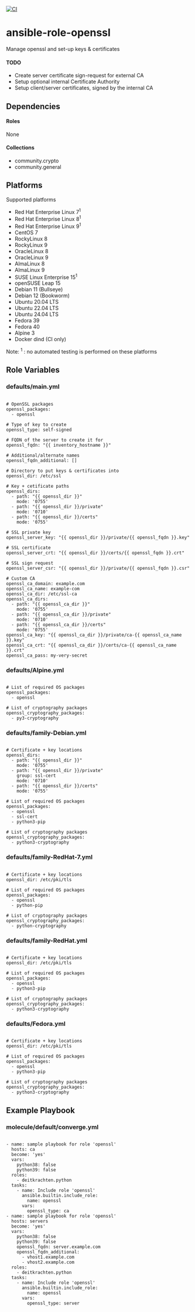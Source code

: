 [![CI](https://github.com/de-it-krachten/ansible-role-openssl/workflows/CI/badge.svg?event=push)](https://github.com/de-it-krachten/ansible-role-openssl/actions?query=workflow%3ACI)


# ansible-role-openssl

Manage openssl and set-up keys & certificates

#### TODO

* Create server certificate sign-request for external CA
* Setup optional internal Certificate Authority
* Setup client/server certificates, signed by the internal CA



## Dependencies

#### Roles
None

#### Collections
- community.crypto
- community.general

## Platforms

Supported platforms

- Red Hat Enterprise Linux 7<sup>1</sup>
- Red Hat Enterprise Linux 8<sup>1</sup>
- Red Hat Enterprise Linux 9<sup>1</sup>
- CentOS 7
- RockyLinux 8
- RockyLinux 9
- OracleLinux 8
- OracleLinux 9
- AlmaLinux 8
- AlmaLinux 9
- SUSE Linux Enterprise 15<sup>1</sup>
- openSUSE Leap 15
- Debian 11 (Bullseye)
- Debian 12 (Bookworm)
- Ubuntu 20.04 LTS
- Ubuntu 22.04 LTS
- Ubuntu 24.04 LTS
- Fedora 39
- Fedora 40
- Alpine 3
- Docker dind (CI only)

Note:
<sup>1</sup> : no automated testing is performed on these platforms

## Role Variables
### defaults/main.yml
<pre><code>
# OpenSSL packages
openssl_packages:
  - openssl

# Type of key to create
openssl_type: self-signed

# FQDN of the server to create it for
openssl_fqdn: "{{ inventory_hostname }}"

# Additional/alternate names
openssl_fqdn_additional: []

# Directory to put keys & certificates into
openssl_dir: /etc/ssl

# Key + cetificate paths
openssl_dirs:
  - path: "{{ openssl_dir }}"
    mode: '0755'
  - path: "{{ openssl_dir }}/private"
    mode: '0710'
  - path: "{{ openssl_dir }}/certs"
    mode: '0755'

# SSL private key
openssl_server_key: "{{ openssl_dir }}/private/{{ openssl_fqdn }}.key"

# SSL certificate
openssl_server_crt: "{{ openssl_dir }}/certs/{{ openssl_fqdn }}.crt"

# SSL sign request
openssl_server_csr: "{{ openssl_dir }}/private/{{ openssl_fqdn }}.csr"

# Custom CA
openssl_ca_domain: example.com
openssl_ca_name: example-com
openssl_ca_dir: /etc/ssl-ca
openssl_ca_dirs:
  - path: "{{ openssl_ca_dir }}"
    mode: '0755'
  - path: "{{ openssl_ca_dir }}/private"
    mode: '0710'
  - path: "{{ openssl_ca_dir }}/certs"
    mode: '0755'
openssl_ca_key: "{{ openssl_ca_dir }}/private/ca-{{ openssl_ca_name }}.key"
openssl_ca_crt: "{{ openssl_ca_dir }}/certs/ca-{{ openssl_ca_name }}.crt"
openssl_ca_pass: my-very-secret
</pre></code>

### defaults/Alpine.yml
<pre><code>
# List of required OS packages
openssl_packages:
  - openssl

# List of cryptography packages
openssl_cryptography_packages:
  - py3-cryptography
</pre></code>

### defaults/family-Debian.yml
<pre><code>
# Certificate + key locations
openssl_dirs:
  - path: "{{ openssl_dir }}"
    mode: '0755'
  - path: "{{ openssl_dir }}/private"
    group: ssl-cert
    mode: '0710'
  - path: "{{ openssl_dir }}/certs"
    mode: '0755'

# List of required OS packages
openssl_packages:
  - openssl
  - ssl-cert
  - python3-pip

# List of cryptography packages
openssl_cryptography_packages:
  - python3-cryptography
</pre></code>

### defaults/family-RedHat-7.yml
<pre><code>
# Certificate + key locations
openssl_dir: /etc/pki/tls

# List of required OS packages
openssl_packages:
  - openssl
  - python-pip

# List of cryptography packages
openssl_cryptography_packages:
  - python-cryptography
</pre></code>

### defaults/family-RedHat.yml
<pre><code>
# Certificate + key locations
openssl_dir: /etc/pki/tls

# List of required OS packages
openssl_packages:
  - openssl
  - python3-pip

# List of cryptography packages
openssl_cryptography_packages:
  - python3-cryptography
</pre></code>

### defaults/Fedora.yml
<pre><code>
# Certificate + key locations
openssl_dir: /etc/pki/tls

# List of required OS packages
openssl_packages:
  - openssl
  - python3-pip

# List of cryptography packages
openssl_cryptography_packages:
  - python3-cryptography
</pre></code>




## Example Playbook
### molecule/default/converge.yml
<pre><code>
- name: sample playbook for role 'openssl'
  hosts: ca
  become: 'yes'
  vars:
    python38: false
    python39: false
  roles:
    - deitkrachten.python
  tasks:
    - name: Include role 'openssl'
      ansible.builtin.include_role:
        name: openssl
      vars:
        openssl_type: ca
- name: sample playbook for role 'openssl'
  hosts: servers
  become: 'yes'
  vars:
    python38: false
    python39: false
    openssl_fqdn: server.example.com
    openssl_fqdn_additional:
      - vhost1.example.com
      - vhost2.example.com
  roles:
    - deitkrachten.python
  tasks:
    - name: Include role 'openssl'
      ansible.builtin.include_role:
        name: openssl
      vars:
        openssl_type: server
</pre></code>
